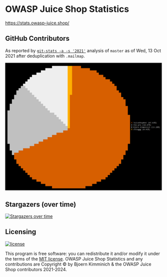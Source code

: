 # OWASP Juice Shop Statistics

<https://stats.owasp-juice.shop/>

## GitHub Contributors

As reported by [`git-stats -a -s '2021'`](https://www.npmjs.com/package/git-stats) analysis
of `master` as of Wed, 13 Oct 2021 after deduplication with `.mailmap`.

![Top git contributors](images/git-stats.png)

## Stargazers (over time)

[![Stargazers over time](https://starchart.cc/juice-shop/juicy-statistics.svg)](https://starchart.cc/juice-shop/juice-shop-ctf)

## Licensing

[![license](https://img.shields.io/github/license/juice-shop/juicy-statistics.svg)](LICENSE)

This program is free software: you can redistribute it and/or modify it
under the terms of the [MIT license](LICENSE). OWASP Juice Shop
Statistics and any contributions are Copyright © by Bjoern Kimminich &
the OWASP Juice Shop contributors 2021-2024.
